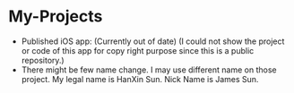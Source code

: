 # My-Projects
- Published iOS app: (Currently out of date)
  (I could not show the project or code of this app for copy right purpose since this is a public repository.)
- There might be few name change. I may use different name on those project. My legal name is HanXin Sun. Nick Name is James Sun.
